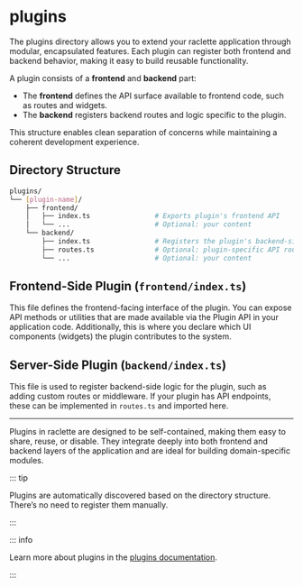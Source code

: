 # plugins

The plugins directory allows you to extend your raclette application through modular, encapsulated features. Each plugin can register both frontend and backend behavior, making it easy to build reusable functionality.

A plugin consists of a **frontend** and **backend** part:

- The **frontend** defines the API surface available to frontend code, such as routes and widgets.
- The **backend** registers backend routes and logic specific to the plugin.

This structure enables clean separation of concerns while maintaining a coherent development experience.

## Directory Structure

```bash
plugins/
└── [plugin-name]/
    ├── frontend/
    │   ├── index.ts                # Exports plugin's frontend API
    │   └── ...                     # Optional: your content
    └── backend/
        ├── index.ts                # Registers the plugin's backend-side behavior
        ├── routes.ts               # Optional: plugin-specific API routes
        └── ...                     # Optional: your content
```

## Frontend-Side Plugin (`frontend/index.ts`)

This file defines the frontend-facing interface of the plugin. You can expose API methods or utilities that are made available via the Plugin API in your application code. Additionally, this is where you declare which UI components (widgets) the plugin contributes to the system.

## Server-Side Plugin (`backend/index.ts`)

This file is used to register backend-side logic for the plugin, such as adding custom routes or middleware. If your plugin has API endpoints, these can be implemented in `routes.ts` and imported here.

---

Plugins in raclette are designed to be self-contained, making them easy to share, reuse, or disable. They integrate deeply into both frontend and backend layers of the application and are ideal for building domain-specific modules.

::: tip

Plugins are automatically discovered based on the directory structure. There’s no need to register them manually.

:::

::: info

Learn more about plugins in the [plugins documentation](/docs/plugin-development/api).

:::
